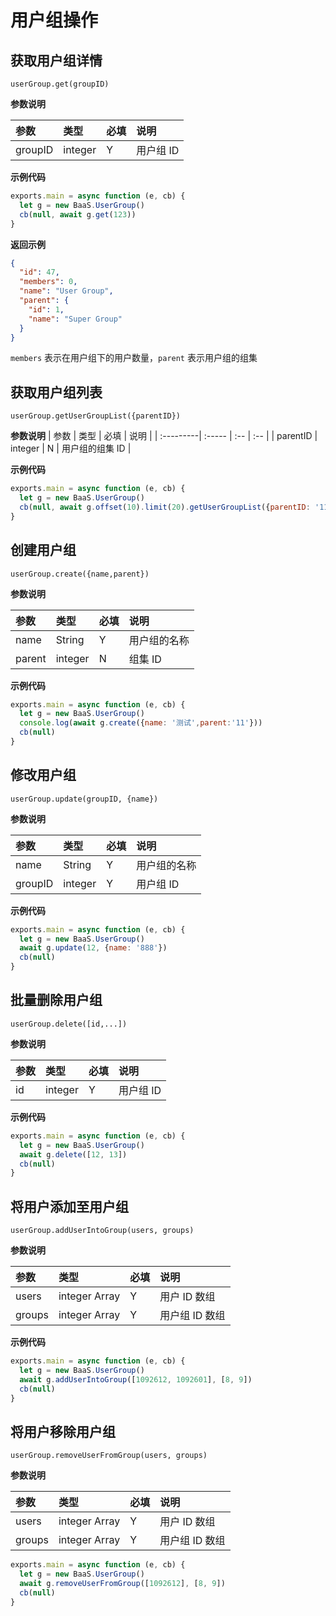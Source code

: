 # 用户组操作

## 获取用户组详情
`userGroup.get(groupID)`

**参数说明**

| 参数    | 类型   | 必填 | 说明 |
| :----- | :----- | :-- | :-- |
| groupID   | integer | Y   | 用户组 ID |

**示例代码**
```javascript
exports.main = async function (e, cb) {
  let g = new BaaS.UserGroup()
  cb(null, await g.get(123))
}
```

**返回示例**
```json
{
  "id": 47,
  "members": 0,
  "name": "User Group",
  "parent": {
    "id": 1,
    "name": "Super Group"
  }
}
```

`members` 表示在用户组下的用户数量，`parent` 表示用户组的组集


## 获取用户组列表
`userGroup.getUserGroupList({parentID})`

**参数说明**
| 参数       | 类型   | 必填 | 说明 |
| :---------| :----- | :-- | :-- |
| parentID | integer | N   | 用户组的组集 ID |

**示例代码**

```javascript
exports.main = async function (e, cb) {
  let g = new BaaS.UserGroup()
  cb(null, await g.offset(10).limit(20).getUserGroupList({parentID: '11'}))
}
```


## 创建用户组
`userGroup.create({name,parent})`

**参数说明**

| 参数    | 类型   | 必填 | 说明 |
| :----- | :----- | :-- | :-- |
| name   | String | Y   | 用户组的名称 |
| parent | integer | N   | 组集 ID |

**示例代码**
```javascript
exports.main = async function (e, cb) {
  let g = new BaaS.UserGroup()
  console.log(await g.create({name: '测试',parent:'11'}))
  cb(null)
}
```

## 修改用户组
`userGroup.update(groupID, {name})`

**参数说明**

| 参数    | 类型   | 必填 | 说明 |
| :-----  | :----- | :-- | :-- |
| name    | String | Y   | 用户组的名称 |
| groupID | integer | Y   | 用户组 ID |

**示例代码**
```javascript
exports.main = async function (e, cb) {
  let g = new BaaS.UserGroup()
  await g.update(12, {name: '888'})
  cb(null)
}
```

## 批量删除用户组
`userGroup.delete([id,...])`

**参数说明**

| 参数    | 类型   | 必填 | 说明 |
| :-----  | :----- | :-- | :-- |
| id | integer | Y   | 用户组 ID |

**示例代码**
```javascript
exports.main = async function (e, cb) {
  let g = new BaaS.UserGroup()
  await g.delete([12, 13])
  cb(null)
}
```

## 将用户添加至用户组
`userGroup.addUserIntoGroup(users, groups)`

**参数说明**

| 参数    | 类型   | 必填 | 说明 |
| :-----  | :----- | :-- | :-- |
| users | integer Array | Y   | 用户 ID 数组|
| groups | integer Array | Y   | 用户组 ID 数组|

**示例代码**
```javascript
exports.main = async function (e, cb) {
  let g = new BaaS.UserGroup()
  await g.addUserIntoGroup([1092612, 1092601], [8, 9])
  cb(null)
}
```

## 将用户移除用户组
`userGroup.removeUserFromGroup(users, groups)`

**参数说明**

| 参数    | 类型   | 必填 | 说明 |
| :-----  | :----- | :-- | :-- |
| users | integer Array | Y   | 用户 ID 数组|
| groups | integer Array | Y   | 用户组 ID 数组|

```javascript
exports.main = async function (e, cb) {
  let g = new BaaS.UserGroup()
  await g.removeUserFromGroup([1092612], [8, 9])
  cb(null)
}
```